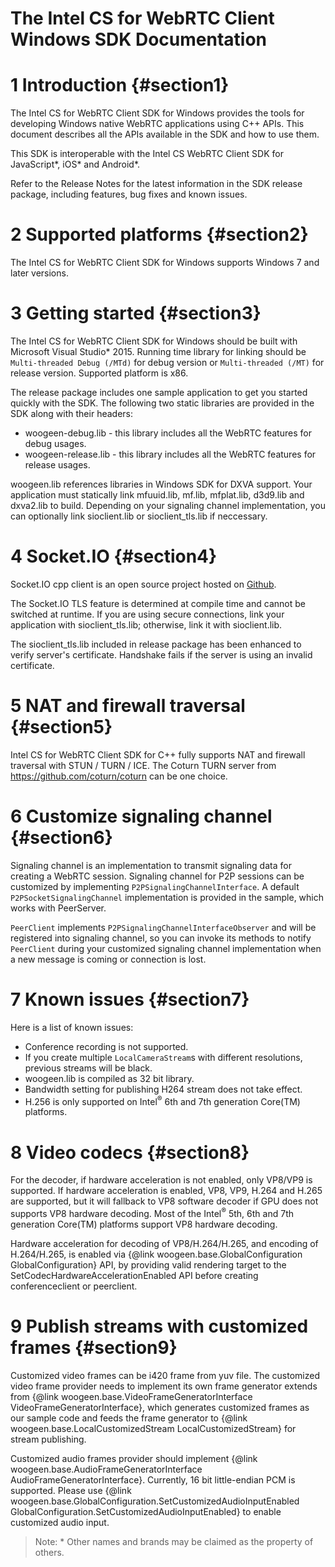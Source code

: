The Intel CS for WebRTC Client Windows SDK Documentation
===============================
# 1 Introduction {#section1}
The Intel CS for WebRTC Client SDK for Windows provides the tools for developing Windows native WebRTC
applications using C++ APIs. This document describes all the APIs available in the SDK and how to use them.

This SDK is interoperable with the Intel CS WebRTC Client SDK for JavaScript\*, iOS\* and Android\*.

Refer to the Release Notes for the latest information in the SDK release package, including features,
bug fixes and known issues.

# 2 Supported platforms {#section2}
The Intel CS for WebRTC Client SDK for Windows supports Windows 7 and later versions.

# 3 Getting started {#section3}
The Intel CS for WebRTC Client SDK for Windows should be built with Microsoft Visual Studio\* 2015. Running time library for linking should be `Multi-threaded Debug (/MTd)` for debug version or `Multi-threaded (/MT)` for release version. Supported platform is x86.

The release package includes one sample application to get you started quickly with the SDK. The following two static libraries are provided in the SDK along with their headers:

- woogeen-debug.lib - this library includes all the WebRTC features for debug usages.
- woogeen-release.lib - this library includes all the WebRTC features for release usages.

woogeen.lib references libraries in Windows SDK for DXVA support. Your application must statically link
mfuuid.lib, mf.lib, mfplat.lib, d3d9.lib and dxva2.lib to build. Depending on your signaling
channel implementation, you can optionally link sioclient.lib or sioclient_tls.lib if neccessary.

# 4 Socket.IO {#section4}
Socket.IO cpp client is an open source project hosted on [Github](https://github.com/socketio/socket.io-client-cpp).

The Socket.IO TLS feature is determined at compile time and cannot be switched at runtime. If you are using secure
connections, link your application with sioclient_tls.lib; otherwise, link it with sioclient.lib.

The sioclient_tls.lib included in release package has been enhanced to verify server's certificate. Handshake fails if the server is using an invalid certificate.

# 5 NAT and firewall traversal {#section5}
Intel CS for WebRTC Client SDK for C++ fully supports NAT and firewall traversal with STUN / TURN / ICE. The Coturn TURN server from https://github.com/coturn/coturn can be one choice.

# 6 Customize signaling channel {#section6}
Signaling channel is an implementation to transmit signaling data for creating a WebRTC session. Signaling channel
for P2P sessions can be customized by implementing `P2PSignalingChannelInterface`. A default
`P2PSocketSignalingChannel` implementation is provided in the sample, which works with PeerServer.

`PeerClient` implements `P2PSignalingChannelInterfaceObserver` and will be registered into signaling channel, so you
can invoke its methods to notify `PeerClient` during your customized signaling channel implementation when a new
message is coming or connection is lost.

# 7 Known issues {#section7}
Here is a list of known issues:

- Conference recording is not supported.
- If you create multiple `LocalCameraStream`s with different resolutions, previous streams will be black.
- woogeen.lib is compiled as 32 bit library.
- Bandwidth setting for publishing H264 stream does not take effect.
- H.256 is only supported on Intel<sup>®</sup> 6th and 7th generation Core(TM) platforms.

# 8 Video codecs {#section8}
For the decoder, if hardware acceleration is not enabled, only VP8/VP9 is supported. If hardware acceleration is enabled, VP8,
VP9, H.264 and H.265 are supported, but it will fallback to VP8 software decoder if GPU does not supports VP8 hardware decoding.
Most of the Intel<sup>®</sup> 5th, 6th and 7th generation Core(TM) platforms support VP8 hardware decoding.

Hardware acceleration for decoding of VP8/H.264/H.265, and encoding of H.264/H.265, is enabled via {@link woogeen.base.GlobalConfiguration GlobalConfiguration} API,
by providing valid rendering target to the SetCodecHardwareAccelerationEnabled API before creating conferenceclient or peerclient.

# 9 Publish streams with customized frames {#section9}
Customized video frames can be i420 frame from yuv file. The customized video frame provider needs to implement its own frame generator extends from
{@link woogeen.base.VideoFrameGeneratorInterface VideoFrameGeneratorInterface}, which generates customized frames as our sample code and feeds the frame generator to
{@link woogeen.base.LocalCustomizedStream LocalCustomizedStream} for stream publishing.

Customized audio frames provider should implement {@link woogeen.base.AudioFrameGeneratorInterface AudioFrameGeneratorInterface}. Currently, 16 bit little-endian PCM is supported. Please use {@link woogeen.base.GlobalConfiguration.SetCustomizedAudioInputEnabled GlobalConfiguration.SetCustomizedAudioInputEnabled} to enable customized audio input.

> Note: \* Other names and brands may be claimed as the property of others.</i>
